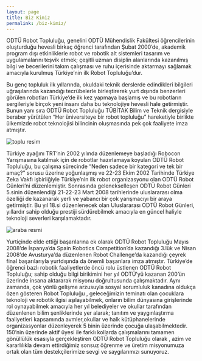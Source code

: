 ```yaml
---
layout: page
title: Biz Kimiz
permalink: /biz-kimiz/
---
```


ODTÜ Robot Topluluğu, genelini ODTÜ Mühendislik Fakültesi öğrencilerinin oluşturduğu hevesli birkaç öğrenci tarafından Şubat 2000’de, akademik program dışı etkinliklerle robot ve robotik alt sistemleri tasarım ve uygulamalarını teşvik etmek; çeşitli uzman disiplin alanlarında kazanılmış bilgi ve becerilerini takım çalışması ve ruhu içerisinde aktarmayı sağlamak amacıyla kurulmuş Türkiye’nin ilk Robot Topluluğu’dur.

Bu genç topluluk ilk yıllarında, okuldaki teknik derslerde edindikleri bilgileri uğraşılarında kazandığı tecrübelerle birleştirerek yurt dışında benzerleri görülen robotları Türkiye’de ilk kez yapmaya başlamış ve bu robotların sergileriyle birçok yeni insanı daha bu teknolojiye hevesli hale getirmiştir. Bunun yanı sıra ODTÜ Robot Topluluğu TÜBİTAK Bilim ve Teknik dergisiyle beraber yürütülen “Her üniversiteye bir robot topluluğu” hareketiyle birlikte ülkemizde robot teknolojisi bilincinin oluşmasında pek çok faaliyete imza atmıştır.

![toplu resim](/images/1.jpg)

Türkiye ayağını TRT’nin 2002 yılında düzenlemeye başladığı Robocon Yarışmasına katılmak için de robotlar hazırlamaya koyulan ODTÜ Robot Topluluğu, bu çalışma sürecinde “Neden sadece bir kategori ve tek bir amaç?” sorusu üzerine yoğunlaşmış ve 22-23 Ekim 2002 Tarihinde Türkiye Zeka Vakfı işbirliğiyle Türkiye’nin ilk robot organizasyonu olan ODTÜ Robot Günleri’ni düzenlemiştir. Sonrasında gelenekselleşen ODTÜ Robot Günleri 5.sinin düzenlendiği 21-22-23 Mart 2008 tarihlerinde uluslararası olma özelliği de kazanarak yerli ve yabancı bir çok yarışmacıyı bir araya getirmiştir. Bu yıl 18.si düzenlenecek olan Uluslararası ODTÜ Robot Günleri, yıllardır sahip olduğu prestiji sürdürebilmek amacıyla en güncel haliyle teknoloji severleri karşılamaktadır.

![araba resmi](/images/2.jpg)

Yurtiçinde elde ettiği başarılarına ek olarak ODTÜ Robot Topluluğu Mayıs 2008’de İspanya’da Spain Robotics Competition’da kazandığı 3.lük ve Nisan 2008’de Avusturya’da düzenlenen Robot Challenge’da kazandığı çeyrek final başarılarıyla yurtdışında da önemli başarılara imza atmıştır. Türkiye’de öğrenci bazlı robotik faaliyetlerde öncü rolu üstlenen ODTÜ Robot Topluluğu; sahip olduğu bilgi birikimini her yıl ODTÜ’yü kazanan 200’ün üzerinde insana aktararak misyonu doğrultusunda çalışmaktadır. Aynı zamanda, çok yönlü gelişme arzusuyla sosyal sorumluluk kanadına oldukça özen gösteren Robot Topluluğu , geleceğimizin teminatı olan çocuklara teknoloji ve robotik ilgisi aşılayabilmek, onların bilim dünyasına girişlerinde rol oynayabilmek amacıyla her yıl belediyeler ve okullar tarafından düzenlenen bilim şenliklerinde yer alarak; tanıtım ve yaygınlaştırma faaliyetleri kapsamında avmler,okullar ve halk kütüphanelerinde organizasyonlar düzenleyerek 5 binin üzerinde çocuğa ulaşabilmektedir. 150’nin üzerinde aktif üyesi ile farklı kollarda çalışmalarını tamamen gönüllülük esasıyla gerçekleştiren ODTÜ Robot Topluluğu olarak , azim ve kararlılıkla devam ettirdiğimiz sonsuz öğrenme ve üretim misyonumuza ortak olan tüm destekçilerimize sevgi ve saygılarımızı sunuyoruz.
